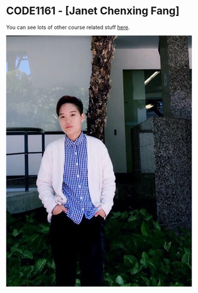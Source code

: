# CODE1161 - [Janet Chenxing Fang]

You can see lots of other course related stuff [here](https://notionparallax.co.uk/CODE1161).

![a photo of me](mugshot.png)

